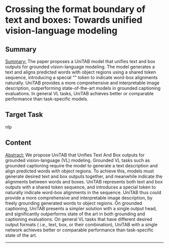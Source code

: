 # Crossing the format boundary of text and boxes: Towards unified vision-language modeling

## Summary

<Summary:> The paper proposes a UniTAB model that unifies text and box outputs for grounded vision-language modeling. The model generates a text and aligns predicted words with object regions using a shared token sequence, introducing a special "<obj>" token to indicate word-box alignments naturally. UniTAB provides a more comprehensive and interpretable image description, outperforming state-of-the-art models in grounded captioning evaluations. In general VL tasks, UniTAB achieves better or comparable performance than task-specific models.


## Target Task

nlp

## Content

<Abstract:> We propose UniTAB that Unifies Text And Box outputs for grounded vision-language (VL) modeling. Grounded VL tasks such as grounded captioning require the model to generate a text description and align predicted words with object regions. To achieve this, models must generate desired text and box outputs together, and meanwhile indicate the alignments between words and boxes. UniTAB represents both text and box outputs with a shared token sequence, and introduces a special <obj> token to naturally indicate word-box alignments in the sequence. UniTAB thus could provide a more comprehensive and interpretable image description, by freely grounding generated words to object regions. On grounded captioning, UniTAB presents a simpler solution with a single output head, and significantly outperforms state of the art in both grounding and captioning evaluations. On general VL tasks that have different desired output formats ( i.e., text, box, or their combination), UniTAB with a single network achieves better or comparable performance than task-specific state of the art.



---

